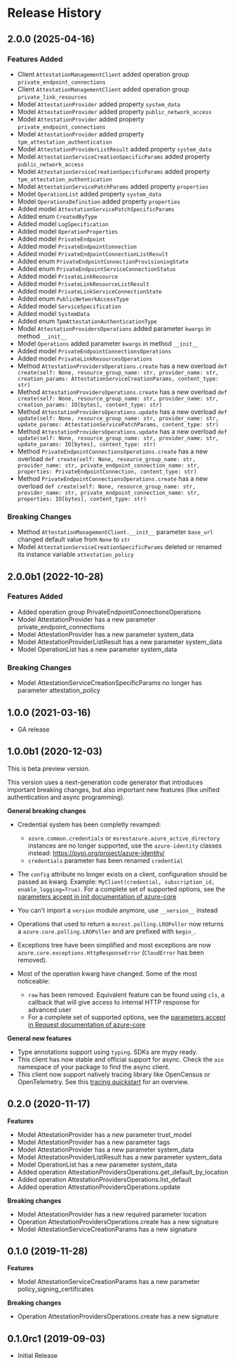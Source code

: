 # Release History

## 2.0.0 (2025-04-16)

### Features Added

  - Client `AttestationManagementClient` added operation group `private_endpoint_connections`
  - Client `AttestationManagementClient` added operation group `private_link_resources`
  - Model `AttestationProvider` added property `system_data`
  - Model `AttestationProvider` added property `public_network_access`
  - Model `AttestationProvider` added property `private_endpoint_connections`
  - Model `AttestationProvider` added property `tpm_attestation_authentication`
  - Model `AttestationProviderListResult` added property `system_data`
  - Model `AttestationServiceCreationSpecificParams` added property `public_network_access`
  - Model `AttestationServiceCreationSpecificParams` added property `tpm_attestation_authentication`
  - Model `AttestationServicePatchParams` added property `properties`
  - Model `OperationList` added property `system_data`
  - Model `OperationsDefinition` added property `properties`
  - Added model `AttestationServicePatchSpecificParams`
  - Added enum `CreatedByType`
  - Added model `LogSpecification`
  - Added model `OperationProperties`
  - Added model `PrivateEndpoint`
  - Added model `PrivateEndpointConnection`
  - Added model `PrivateEndpointConnectionListResult`
  - Added enum `PrivateEndpointConnectionProvisioningState`
  - Added enum `PrivateEndpointServiceConnectionStatus`
  - Added model `PrivateLinkResource`
  - Added model `PrivateLinkResourceListResult`
  - Added model `PrivateLinkServiceConnectionState`
  - Added enum `PublicNetworkAccessType`
  - Added model `ServiceSpecification`
  - Added model `SystemData`
  - Added enum `TpmAttestationAuthenticationType`
  - Model `AttestationProvidersOperations` added parameter `kwargs` in method `__init__`
  - Model `Operations` added parameter `kwargs` in method `__init__`
  - Added model `PrivateEndpointConnectionsOperations`
  - Added model `PrivateLinkResourcesOperations`
  - Method `AttestationProvidersOperations.create` has a new overload `def create(self: None, resource_group_name: str, provider_name: str, creation_params: AttestationServiceCreationParams, content_type: str)`
  - Method `AttestationProvidersOperations.create` has a new overload `def create(self: None, resource_group_name: str, provider_name: str, creation_params: IO[bytes], content_type: str)`
  - Method `AttestationProvidersOperations.update` has a new overload `def update(self: None, resource_group_name: str, provider_name: str, update_params: AttestationServicePatchParams, content_type: str)`
  - Method `AttestationProvidersOperations.update` has a new overload `def update(self: None, resource_group_name: str, provider_name: str, update_params: IO[bytes], content_type: str)`
  - Method `PrivateEndpointConnectionsOperations.create` has a new overload `def create(self: None, resource_group_name: str, provider_name: str, private_endpoint_connection_name: str, properties: PrivateEndpointConnection, content_type: str)`
  - Method `PrivateEndpointConnectionsOperations.create` has a new overload `def create(self: None, resource_group_name: str, provider_name: str, private_endpoint_connection_name: str, properties: IO[bytes], content_type: str)`

### Breaking Changes

  - Method `AttestationManagementClient.__init__` parameter `base_url` changed default value from `None` to `str`
  - Model `AttestationServiceCreationSpecificParams` deleted or renamed its instance variable `attestation_policy`

## 2.0.0b1 (2022-10-28)

### Features Added

  - Added operation group PrivateEndpointConnectionsOperations
  - Model AttestationProvider has a new parameter private_endpoint_connections
  - Model AttestationProvider has a new parameter system_data
  - Model AttestationProviderListResult has a new parameter system_data
  - Model OperationList has a new parameter system_data

### Breaking Changes

  - Model AttestationServiceCreationSpecificParams no longer has parameter attestation_policy

## 1.0.0 (2021-03-16)

* GA release

## 1.0.0b1 (2020-12-03)

This is beta preview version.

This version uses a next-generation code generator that introduces important breaking changes, but also important new features (like unified authentication and async programming).

**General breaking changes**

- Credential system has been completly revamped:

  - `azure.common.credentials` or `msrestazure.azure_active_directory` instances are no longer supported, use the `azure-identity` classes instead: https://pypi.org/project/azure-identity/
  - `credentials` parameter has been renamed `credential`

- The `config` attribute no longer exists on a client, configuration should be passed as kwarg. Example: `MyClient(credential, subscription_id, enable_logging=True)`. For a complete set of
  supported options, see the [parameters accept in init documentation of azure-core](https://github.com/Azure/azure-sdk-for-python/blob/main/sdk/core/azure-core/CLIENT_LIBRARY_DEVELOPER.md#available-policies)
- You can't import a `version` module anymore, use `__version__` instead
- Operations that used to return a `msrest.polling.LROPoller` now returns a `azure.core.polling.LROPoller` and are prefixed with `begin_`.
- Exceptions tree have been simplified and most exceptions are now `azure.core.exceptions.HttpResponseError` (`CloudError` has been removed).
- Most of the operation kwarg have changed. Some of the most noticeable:

  - `raw` has been removed. Equivalent feature can be found using `cls`, a callback that will give access to internal HTTP response for advanced user
  - For a complete set of
  supported options, see the [parameters accept in Request documentation of azure-core](https://github.com/Azure/azure-sdk-for-python/blob/main/sdk/core/azure-core/CLIENT_LIBRARY_DEVELOPER.md#available-policies)

**General new features**

- Type annotations support using `typing`. SDKs are mypy ready.
- This client has now stable and official support for async. Check the `aio` namespace of your package to find the async client.
- This client now support natively tracing library like OpenCensus or OpenTelemetry. See this [tracing quickstart](https://github.com/Azure/azure-sdk-for-python/tree/main/sdk/core/azure-core-tracing-opentelemetry) for an overview.

## 0.2.0 (2020-11-17)

**Features**

  - Model AttestationProvider has a new parameter trust_model
  - Model AttestationProvider has a new parameter tags
  - Model AttestationProvider has a new parameter system_data
  - Model AttestationProviderListResult has a new parameter system_data
  - Model OperationList has a new parameter system_data
  - Added operation AttestationProvidersOperations.get_default_by_location
  - Added operation AttestationProvidersOperations.list_default
  - Added operation AttestationProvidersOperations.update

**Breaking changes**

  - Model AttestationProvider has a new required parameter location
  - Operation AttestationProvidersOperations.create has a new signature
  - Model AttestationServiceCreationParams has a new signature

## 0.1.0 (2019-11-28)

**Features**

  - Model AttestationServiceCreationParams has a new parameter
    policy_signing_certificates

**Breaking changes**

  - Operation AttestationProvidersOperations.create has a new signature

## 0.1.0rc1 (2019-09-03)

  - Initial Release

